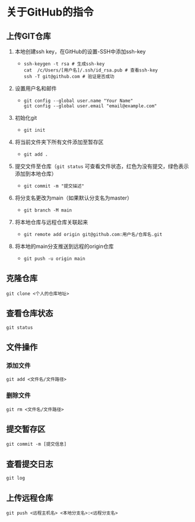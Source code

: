 # 关于GitHub的指令 #

## 上传GIT仓库

1. 本地创建ssh key，在GitHub的设置-SSH中添加ssh-key

   - ```shell
     ssh-keygen -t rsa # 生成ssh-key
     cat  /c/Users/[用户名]/.ssh/id_rsa.pub # 查看ssh-key
     ssh -T git@github.com # 验证是否成功
     ```

2. 设置用户名和邮件

   - ```shell
     git config --global user.name "Your Name"
     git config --global user.email "email@example.com"
     ```

3. 初始化git

   - ```shell
     git init
     ```

4. 将当前文件夹下所有文件添加至暂存区

   - ```shell
     git add .
     ```
     

5. 提交文件至仓库（`git status` 可查看文件状态，红色为没有提交，绿色表示添加到本地仓库）

   - ```shell
     git commit -m "提交描述"
     ```

6. 将分支名更改为main（如果默认分支名为master）

   - ```shell
     git branch -M main
     ```

7. 将本地仓库与远程仓库关联起来

   - ```shell
     git remote add origin git@github.com:用户名/仓库名.git
     ```

8. 将本地的main分支推送到远程的origin仓库

   - ```shell
     git push -u origin main
     ```



## 克隆仓库 ##

    git clone <个人的仓库地址>



## 查看仓库状态 ##

    git status


## 文件操作 ##

### 添加文件 ###

    git add <文件名/文件路径>

### 删除文件 ###

    git rm <文件名/文件路径>

## 提交暂存区 ##

    git commit -m [提交信息]

## 查看提交日志 ##

	git log

## 上传远程仓库 ##

	git push <远程主机名> <本地分支名>:<远程分支名>

